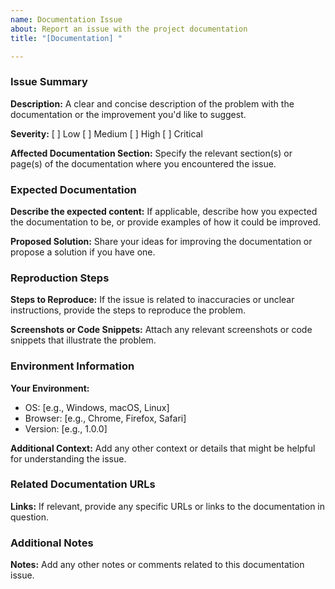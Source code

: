 ```yaml
---
name: Documentation Issue
about: Report an issue with the project documentation
title: "[Documentation] "

---
```


<!--
Please follow the guidelines below to report documentation issues effectively.
-->

### Issue Summary

**Description:**
A clear and concise description of the problem with the documentation or the improvement you'd like to suggest.

**Severity:**
[ ] Low
[ ] Medium
[ ] High
[ ] Critical

**Affected Documentation Section:**
Specify the relevant section(s) or page(s) of the documentation where you encountered the issue.

### Expected Documentation

**Describe the expected content:**
If applicable, describe how you expected the documentation to be, or provide examples of how it could be improved.

**Proposed Solution:**
Share your ideas for improving the documentation or propose a solution if you have one.

### Reproduction Steps

**Steps to Reproduce:**
If the issue is related to inaccuracies or unclear instructions, provide the steps to reproduce the problem.

**Screenshots or Code Snippets:**
Attach any relevant screenshots or code snippets that illustrate the problem.

### Environment Information

**Your Environment:**
- OS: [e.g., Windows, macOS, Linux]
- Browser: [e.g., Chrome, Firefox, Safari]
- Version: [e.g., 1.0.0]

**Additional Context:**
Add any other context or details that might be helpful for understanding the issue.

### Related Documentation URLs

**Links:**
If relevant, provide any specific URLs or links to the documentation in question.

### Additional Notes

**Notes:**
Add any other notes or comments related to this documentation issue.

<!-- 
Thank you for contributing to our project's documentation! 
Please make sure to review our CONTRIBUTING guidelines before submitting your issue.
-->
